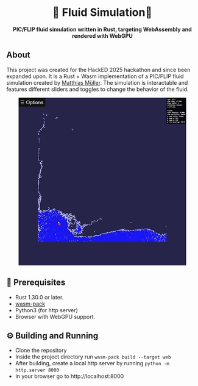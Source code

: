 <div align="center">

  <h1>🌊 Fluid Simulation🌊</h1>

  <p>
    <strong>PIC/FLIP fluid simulation written in Rust, targeting WebAssembly and rendered with WebGPU</strong>
  </p>
</div>

## About

This project was created for the HackED 2025 hackathon and since been expanded upon. It is a Rust + Wasm implementation of a PIC/FLIP fluid simulation created by [Matthias Müller](https://youtu.be/XmzBREkK8kY?si=5a8RqvdLVUWC9ErL). The simulation is interactable and features different sliders and toggles to change the behavior of the fluid.
<div align="center">
<img aligne = "center" src="./res/fluid_demo.gif"/>
</div>

## 📝 Prerequisites
- Rust 1.30.0 or later.
- [wasm-pack](https://rustwasm.github.io/wasm-pack/installer)
- Python3 (for http server)
- Browser with WebGPU support.

## ⚙ Building and Running

- Clone the repository
- Inside the project directory run `wasm-pack build --target web`
- After building, create a local http server by running `python -m http.server 8000`
- In your browser go to http://localhost:8000
